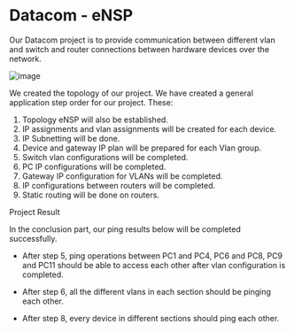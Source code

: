 # Datacom - eNSP
Our Datacom project is to provide communication between different vlan and switch and router connections between hardware devices over the network.

![image](https://user-images.githubusercontent.com/60502103/113222362-812b2880-928f-11eb-818a-8d23dbda4128.png)


We created the topology of our project. We have created a general application step order for our project. These:

1. Topology eNSP will also be established.
2. IP assignments and vlan assignments will be created for each device.
3. IP Subnetting will be done.
4. Device and gateway IP plan will be prepared for each Vlan group.
5. Switch vlan configurations will be completed.
6. PC IP configurations will be completed.
7. Gateway IP configuration for VLANs will be completed.
8. IP configurations between routers will be completed.
9. Static routing will be done on routers.


Project Result

In the conclusion part, our ping results below will be completed successfully.
- After step 5, ping operations between PC1 and PC4, PC6 and PC8, PC9 and PC11 should be able to access each other after vlan configuration is completed.

- After step 6, all the different vlans in each section should be pinging each other.

- After step 8, every device in different sections should ping each other.
